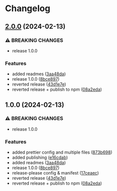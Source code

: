 # Changelog

## [2.0.0](https://github.com/nico-i/nico-i/compare/ts-config-v1.0.0...ts-config-v2.0.0) (2024-02-13)


### ⚠ BREAKING CHANGES

* release 1.0.0

### Features

* added readmes ([3aa48da](https://github.com/nico-i/nico-i/commit/3aa48dadbfa3c7d46db18aa1b2d7c11a91b4fe0a))
* release 1.0.0 ([8bce897](https://github.com/nico-i/nico-i/commit/8bce897522535fe310615d93007882d649283da5))
* reverted release ([43d1e7e](https://github.com/nico-i/nico-i/commit/43d1e7ea84cafabdfafd02d78d294bd5266a5e64))
* reverted release + publish to npm ([08a2eda](https://github.com/nico-i/nico-i/commit/08a2eda324bf0a9938c515f8bb34b9dad8b6ae17))

## 1.0.0 (2024-02-13)


### ⚠ BREAKING CHANGES

* release 1.0.0

### Features

* added prettier config and multiple files ([873b698](https://github.com/nico-i/nico-i/commit/873b698a57026ed29f9db25e0c81b2d3706f5f22))
* added publishing ([e16cdab](https://github.com/nico-i/nico-i/commit/e16cdab6ec2e91e6e28383c077ec3db822f95e28))
* added readmes ([3aa48da](https://github.com/nico-i/nico-i/commit/3aa48dadbfa3c7d46db18aa1b2d7c11a91b4fe0a))
* release 1.0.0 ([8bce897](https://github.com/nico-i/nico-i/commit/8bce897522535fe310615d93007882d649283da5))
* release-please config & manifest ([17ceaec](https://github.com/nico-i/nico-i/commit/17ceaec45ec114335dffc437fd53eadc703d54f3))
* reverted release ([43d1e7e](https://github.com/nico-i/nico-i/commit/43d1e7ea84cafabdfafd02d78d294bd5266a5e64))
* reverted release + publish to npm ([08a2eda](https://github.com/nico-i/nico-i/commit/08a2eda324bf0a9938c515f8bb34b9dad8b6ae17))
